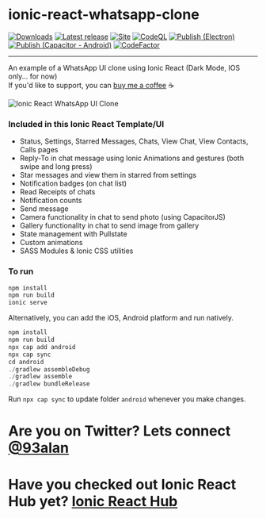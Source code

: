 # ionic-react-whatsapp-clone


[![Downloads](https://img.shields.io/github/downloads/nguoianphu/ionic-react-whatsapp-clone/total.svg?style=flat)](https://GitHub.com/nguoianphu/ionic-react-whatsapp-clone/releases/) [![Latest release](https://img.shields.io/github/release/nguoianphu/ionic-react-whatsapp-clone.svg?style=flat)](https://GitHub.com/nguoianphu/ionic-react-whatsapp-clone/releases/) [![Site](https://github.com/nguoianphu/ionic-react-whatsapp-clone/actions/workflows/build.yml/badge.svg)](https://github.com/nguoianphu/ionic-react-whatsapp-clone/actions/workflows/build.yml) [![CodeQL](https://github.com/nguoianphu/ionic-react-whatsapp-clone/actions/workflows/codeql-analysis.yml/badge.svg)](https://github.com/nguoianphu/ionic-react-whatsapp-clone/actions/workflows/codeql-analysis.yml) [![Publish (Electron)](<https://github.com/nguoianphu/ionic-react-whatsapp-clone/actions/workflows/Publish%20(Electron).yml/badge.svg?branch=main>)](<https://github.com/nguoianphu/ionic-react-whatsapp-clone/actions/workflows/Publish%20(Electron).yml>) [![Publish (Capacitor - Android)](<https://github.com/nguoianphu/ionic-react-whatsapp-clone/actions/workflows/Publish%20(Capacitor%20-%20Android).yml/badge.svg>)](<https://github.com/nguoianphu/ionic-react-whatsapp-clone/actions/workflows/Publish%20(Capacitor%20-%20Android).yml>) [![CodeFactor](https://www.codefactor.io/repository/github/nguoianphu/ionic-react-whatsapp-clone/badge)](https://www.codefactor.io/repository/github/nguoianphu/ionic-react-whatsapp-clone)

---

An example of a WhatsApp UI clone using Ionic React (Dark Mode, IOS only... for now)
<br />
If you'd like to support, you can <a className="link" href="https://www.buymeacoffee.com/ionicreacthub" target="_blank" rel="noopener">buy me a coffee</a> ☕️

![Ionic React WhatsApp UI Clone](https://repository-images.githubusercontent.com/377881498/918f0300-d3a7-11eb-8600-1063361aaeb7)

### Included in this Ionic React Template/UI
* Status, Settings, Starred Messages, Chats, View Chat, View Contacts, Calls pages
* Reply-To in chat message using Ionic Animations and gestures (both swipe and long press)
* Star messages and view them in starred from settings
* Notification badges (on chat list)
* Read Receipts of chats
* Notification counts
* Send message
* Camera functionality in chat to send photo (using CapacitorJS)
* Gallery functionality in chat to send image from gallery
* State management with Pullstate
* Custom animations
* SASS Modules & Ionic CSS utilities

### To run

```javascript
npm install
npm run build
ionic serve
```

Alternatively, you can add the iOS, Android platform and run natively.


```javascript
npm install
npm run build
npx cap add android
npx cap sync
cd android
./gradlew assembleDebug
./gradlew assemble
./gradlew bundleRelease
```

Run ```npx cap sync``` to update folder ```android``` whenever you make changes.

# Are you on Twitter? Lets connect [@93alan](https://twitter.com/93alan)
# Have you checked out Ionic React Hub yet? [Ionic React Hub](https://ionicreacthub.com)

